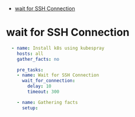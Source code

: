 <!--ts-->
   * [wait for SSH Connection](#wait-for-ssh-connection)

<!-- Added by: morelly_t1, at: Thu 05 Nov 2020 01:57:14 PM CET -->

<!--te-->

# wait for SSH Connection
```yaml
  - name: Install k8s using kubespray
    hosts: all
    gather_facts: no

    pre_tasks:
    - name: Wait for SSH Connection
      wait_for_connection:
        delay: 10
        timeout: 300

    - name: Gathering facts
      setup:
```